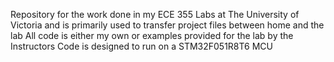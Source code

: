 Repository for the work done in my ECE 355 Labs at The University of Victoria
and is primarily used to transfer project files between home and the lab
All code is either my own or examples provided for the lab by the Instructors
Code is designed to run on a STM32F051R8T6 MCU
